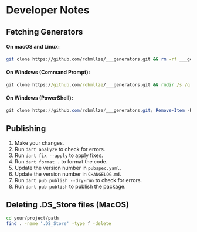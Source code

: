 # Developer Notes

## Fetching Generators

#### On macOS and Linux:

```bash
git clone https://github.com/robmllze/___generators.git && rm -rf ___generators/.git/
```

#### On Windows (Command Prompt):

```cmd
git clone https://github.com/robmllze/___generators.git && rmdir /s /q ___generators/.git/
```

#### On Windows (PowerShell):

```powershell
git clone https://github.com/robmllze/___generators.git; Remove-Item -Recurse -Force ___generators/.git/
```

## Publishing

1. Make your changes.
1. Run `dart analyze` to check for errors.
1. Run `dart fix --apply` to apply fixes.
1. Run `dart format .` to format the code.
1. Update the version number in `pubspec.yaml`.
1. Update the version number in `CHANGELOG.md`.
1. Run `dart pub publish --dry-run` to check for errors.
1. Run `dart pub publish` to publish the package.

## Deleting .DS_Store files (MacOS)

```bash
cd your/project/path
find . -name '.DS_Store' -type f -delete
```